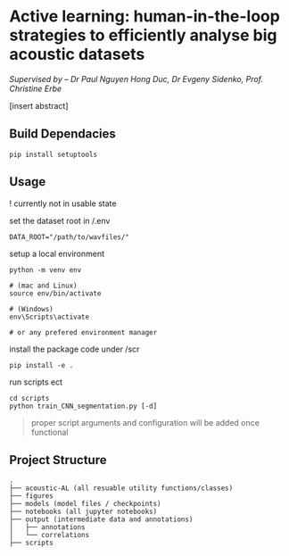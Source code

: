 # Active learning: human-in-the-loop strategies to efficiently analyse big acoustic datasets

_Supervised by – Dr Paul Nguyen Hong Duc, Dr Evgeny Sidenko, Prof. Christine Erbe_

[insert abstract]


## Build Dependacies
```
pip install setuptools
```

## Usage
! currently not in usable state

set the dataset root in /.env
```.env
DATA_ROOT="/path/to/wavfiles/" 
```

setup a local environment
```
python -m venv env

# (mac and Linux)
source env/bin/activate 

# (Windows)
env\Scripts\activate 

# or any prefered environment manager
```

install the package code under /scr
```
pip install -e .
```

run scripts ect
```
cd scripts
python train_CNN_segmentation.py [-d]
```
> proper script arguments and configuration will be added once functional


## Project Structure
```
. 
├── acoustic-AL (all resuable utility functions/classes) 
├── figures  
├── models (model files / checkpoints) 
├── notebooks (all jupyter notebooks) 
├── output (intermediate data and annotations) 
│   ├── annotations 
│   └── correlations 
├── scripts
```
